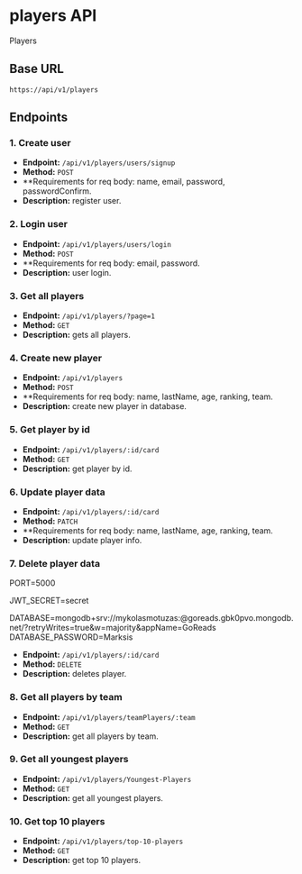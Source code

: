 # players API

Players

## Base URL

`https://api/v1/players`

## Endpoints

### 1. Create user

- **Endpoint:** `/api/v1/players/users/signup`
- **Method:** `POST`
- **Requirements for req body: name, email, password, passwordConfirm.
- **Description:** register user.

### 2. Login user

- **Endpoint:** `/api/v1/players/users/login`
- **Method:** `POST`
- **Requirements for req body: email, password.
- **Description:** user login.

### 3. Get all players

- **Endpoint:** `/api/v1/players/?page=1`
- **Method:** `GET`
- **Description:** gets all players.

### 4. Create new player

- **Endpoint:** `/api/v1/players`
- **Method:** `POST`
- **Requirements for req body: name, lastName, age, ranking, team.
- **Description:** create new player in database.

### 5. Get player by id

- **Endpoint:** `/api/v1/players/:id/card`
- **Method:** `GET`
- **Description:** get player by id.

### 6. Update player data

- **Endpoint:** `/api/v1/players/:id/card`
- **Method:** `PATCH`
- **Requirements for req body: name, lastName, age, ranking, team.
- **Description:** update player info.

### 7. Delete player data


PORT=5000

JWT_SECRET=secret

DATABASE=mongodb+srv://mykolasmotuzas:<password>@goreads.gbk0pvo.mongodb.net/?retryWrites=true&w=majority&appName=GoReads
DATABASE_PASSWORD=Marksis



- **Endpoint:** `/api/v1/players/:id/card`
- **Method:** `DELETE`
- **Description:** deletes player.

### 8. Get all players by team

- **Endpoint:** `/api/v1/players/teamPlayers/:team`
- **Method:** `GET`
- **Description:** get all players by team.

### 9. Get all youngest players

- **Endpoint:** `/api/v1/players/Youngest-Players`
- **Method:** `GET`
- **Description:** get all youngest players.

### 10. Get top 10 players

- **Endpoint:** `/api/v1/players/top-10-players`
- **Method:** `GET`
- **Description:** get top 10 players.